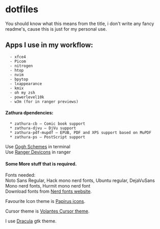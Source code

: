# dotfiles
You should know what this means from the title, i don't write any fancy readme's, cause this is just for my personal use.  

## Apps I use in my workflow: 
      - xfce4
      - Picom
      - nitrogen
      - htop
      - nvim
      - bpytop
      - lxappearance
      - kmix
      - oh my zsh
      - powerlevel10k
      - w3m (for in ranger previews)

#### Zathura dpendencies:
      * zathura-cb — Comic book support
      * zathura-djvu — DjVu support
      * zathura-pdf-mupdf — EPUB, PDF and XPS support based on MuPDF
      * zathura-ps — PostScript support

Use [Gogh Schemes](https://mayccoll.github.io/Gogh/) in terminal<br>
Use [Ranger Devicons](https://github.com/alexanderjeurissen/ranger_devicons) in ranger<br>

#### Some More stuff that is required.
Fonts needed:<br> 
Noto Sans Regular, Hack mono nerd fonts, Ubuntu regular, DejaVuSans Mono nerd fonts, Hurmit mono nerd font<br>
Download fonts from [Nerd fonts website](https://www.nerdfonts.com/). <br>

Favourite Icon theme is [Papirus icons](https://github.com/PapirusDevelopmentTeam/papirus-icon-theme).<br>

Cursor theme is [Volantes Cursor theme](https://github.com/varlesh/volantes-cursors).<br>

I use [Dracula](https://draculatheme.com/gtk) gtk theme.<br>
